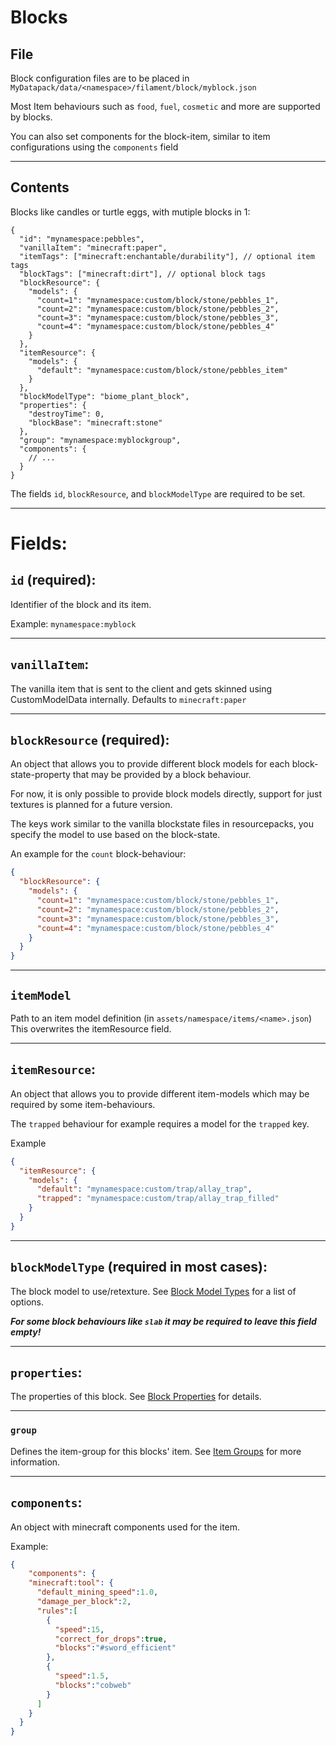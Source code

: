 # Blocks

## File

Block configuration files are to be placed in `MyDatapack/data/<namespace>/filament/block/myblock.json` 

Most Item behaviours such as `food`, `fuel`, `cosmetic` and more are supported by blocks.

You can also set components for the block-item, similar to item configurations using the `components` field

---

## Contents

Blocks like candles or turtle eggs, with mutiple blocks in 1:
```json5
{
  "id": "mynamespace:pebbles",
  "vanillaItem": "minecraft:paper",
  "itemTags": ["minecraft:enchantable/durability"], // optional item tags
  "blockTags": ["minecraft:dirt"], // optional block tags
  "blockResource": {
    "models": {
      "count=1": "mynamespace:custom/block/stone/pebbles_1",
      "count=2": "mynamespace:custom/block/stone/pebbles_2",
      "count=3": "mynamespace:custom/block/stone/pebbles_3",
      "count=4": "mynamespace:custom/block/stone/pebbles_4"
    }
  },
  "itemResource": {
    "models": {
      "default": "mynamespace:custom/block/stone/pebbles_item"
    }
  },  
  "blockModelType": "biome_plant_block",
  "properties": {
    "destroyTime": 0,
    "blockBase": "minecraft:stone"
  },
  "group": "mynamespace:myblockgroup",
  "components": {
    // ...
  }
}
```

The fields `id`, `blockResource`, and `blockModelType` are required to be set.

---

# Fields:

## `id` (required): 
Identifier of the block and its item.

Example: `mynamespace:myblock`

---

## `vanillaItem`:

The vanilla item that is sent to the client and gets skinned using CustomModelData internally.
Defaults to `minecraft:paper`

---

## `blockResource` (required):

An object that allows you to provide different block models for each block-state-property that may be provided by a block behaviour.

For now, it is only possible to provide block models directly, support for just textures is planned for a future version.

The keys work similar to the vanilla blockstate files in resourcepacks, you specify the model to use based on the block-state.

An example for the `count` block-behaviour:
```json
{
  "blockResource": {
    "models": {
      "count=1": "mynamespace:custom/block/stone/pebbles_1",
      "count=2": "mynamespace:custom/block/stone/pebbles_2",
      "count=3": "mynamespace:custom/block/stone/pebbles_3",
      "count=4": "mynamespace:custom/block/stone/pebbles_4"
    }
  }
}
```

---

## `itemModel`

Path to an item model definition (in `assets/namespace/items/<name>.json`)
This overwrites the itemResource field.


---

## `itemResource`:

An object that allows you to provide different item-models which may be required by some item-behaviours.

The `trapped` behaviour for example requires a model for the `trapped` key.

Example
```json
{
  "itemResource": {
    "models": {
      "default": "mynamespace:custom/trap/allay_trap",
      "trapped": "mynamespace:custom/trap/allay_trap_filled"
    }
  }
}

```

---

## `blockModelType` (required in most cases):

The block model to use/retexture. See [Block Model Types](block-model-types.md) for a list of options.

***For some block behaviours like `slab` it may be required to leave this field empty!***

---

## `properties`: 

The properties of this block. See [Block Properties](block-properties.md) for details.

---

### `group`

Defines the item-group for this blocks' item. See [Item Groups](item-groups.md) for more information.

---

## `components`:

An object with minecraft components used for the item.

Example:
```json
{
    "components": {
    "minecraft:tool": {
      "default_mining_speed":1.0,
      "damage_per_block":2,
      "rules":[
        {
          "speed":15,
          "correct_for_drops":true,
          "blocks":"#sword_efficient"
        },
        {
          "speed":1.5,
          "blocks":"cobweb"
        }
      ]
    }
  }
}
```